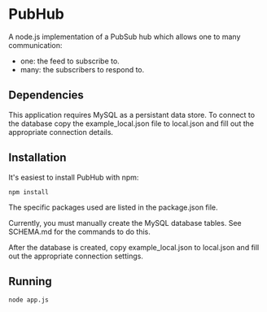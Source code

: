 PubHub
======

A node.js implementation of a PubSub hub which allows one to many communication:

* one: the feed to subscribe to.
* many: the subscribers to respond to.

Dependencies
------------

This application requires MySQL as a persistant data store. To connect to the database copy the example\_local.json file to local.json and fill out the appropriate connection details.

Installation
------------

It's easiest to install PubHub with npm:

```
npm install
```

The specific packages used are listed in the package.json file.

Currently, you must manually create the MySQL database tables. See SCHEMA.md for the commands to do this.

After the database is created, copy example_local.json to local.json and fill out the appropriate connection settings.

Running
-------

```
node app.js
```
